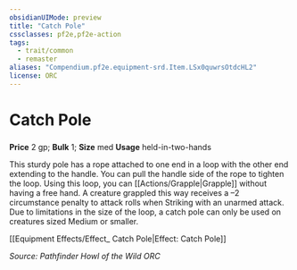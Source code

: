 ```yaml
---
obsidianUIMode: preview
title: "Catch Pole"
cssclasses: pf2e,pf2e-action
tags:
  - trait/common
  - remaster
aliases: "Compendium.pf2e.equipment-srd.Item.LSx0quwrsOtdcHL2"
license: ORC
---
```

# Catch Pole

### 


**Price** 2 gp; 
**Bulk** 1; **Size** med
**Usage** held-in-two-hands

This sturdy pole has a rope attached to one end in a loop with the other end extending to the handle. You can pull the handle side of the rope to tighten the loop. Using this loop, you can [[Actions/Grapple|Grapple]] without having a free hand. A creature grappled this way receives a –2 circumstance penalty to attack rolls when Striking with an unarmed attack. Due to limitations in the size of the loop, a catch pole can only be used on creatures sized Medium or smaller.

[[Equipment Effects/Effect_ Catch Pole|Effect: Catch Pole]]

*Source: Pathfinder Howl of the Wild*
*ORC*